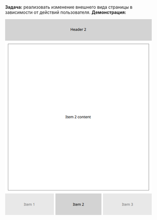 **Задача:** реализовать изменение внешнего вида страницы в зависимости от действий пользователя.
**Демонстрация:**

![image](demo.png)

